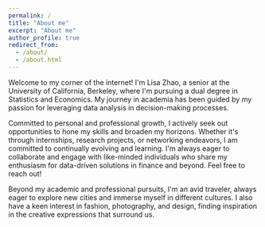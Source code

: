 ```yaml
---
permalink: /
title: "About me"
excerpt: "About me"
author_profile: true
redirect_from: 
  - /about/
  - /about.html
---
```

Welcome to my corner of the internet! I'm Lisa Zhao, a senior at the University of California, Berkeley, where I'm pursuing a dual degree in Statistics and Economics. My journey in academia has been guided by my passion for leveraging data analysis in decision-making processes. 

Committed to personal and professional growth, I actively seek out opportunities to hone my skills and broaden my horizons. Whether it's through internships, research projects, or networking endeavors, I am committed to continually evolving and learning. I'm always eager to collaborate and engage with like-minded individuals who share my enthusiasm for data-driven solutions in finance and beyond. Feel free to reach out!

Beyond my academic and professional pursuits, I'm an avid traveler, always eager to explore new cities and immerse myself in different cultures. I also have a keen interest in fashion, photography, and design, finding inspiration in the creative expressions that surround us.